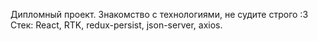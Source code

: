 Дипломный проект. Знакомство с технологиями, не судите строго :3
Стек: React, RTK, redux-persist, json-server, axios.
